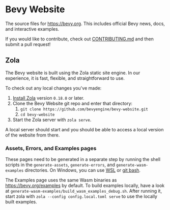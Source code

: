 # Bevy Website

The source files for <https://bevy.org>. This includes official Bevy news, docs, and interactive examples.

If you would like to contribute, check out [CONTRIBUTING.md](/CONTRIBUTING.md) and then submit a pull request!

## Zola

The Bevy website is built using the Zola static site engine. In our experience, it is fast, flexible, and straightforward to use.

To check out any local changes you've made:

1. [Install Zola](https://www.getzola.org/documentation/getting-started/installation/) version `0.18.0` or later.
2. Clone the Bevy Website git repo and enter that directory:
   1. `git clone https://github.com/bevyengine/bevy-website.git`
   2. `cd bevy-website`
3. Start the Zola server with `zola serve`.

A local server should start and you should be able to access a local version of the website from there.

### Assets, Errors, and Examples pages

These pages need to be generated in a separate step by running the shell scripts in the `generate-assets`, `generate-errors`, and `generate-wasm-examples` directories. On Windows, you can use [WSL](https://learn.microsoft.com/en-us/windows/wsl/install) or [git bash](https://gitforwindows.org/).

The Examples page uses the same Wasm binaries as https://bevy.org/examples by default. To build examples locally, have a look at `generate-wasm-examples/build_wasm_examples_debug.sh`. After running it, start zola with `zola --config config.local.toml serve` to use the locally built examples.
